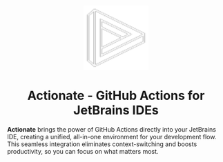 
<p align="center">
  <img src="docs/media/actionate.svg" alt="Actionate Logo" width="150" height="150">
</p>

<div align="center">
  <h1>Actionate - GitHub Actions for JetBrains IDEs</h1>
</div>

[//]: # (# Actionate - GitHub Actions for JetBrains IDEs)

__Actionate__ brings the power of GitHub Actions directly into your JetBrains IDE, creating a unified, all-in-one 
environment for your development flow. This seamless integration eliminates context-switching and boosts productivity, 
so you can focus on what matters most.
